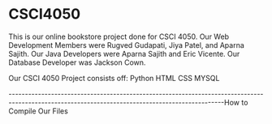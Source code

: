 # CSCI4050
This is our online bookstore project done for CSCI 4050.
Our Web Development Members were Rugved Gudapati, Jiya Patel, and Aparna Sajith. 
Our Java Developers were Aparna Sajith and Eric Vicente.
Our Database Developer was Jackson Cown. 

Our CSCI 4050 Project consists off:
      Python 
      HTML
      CSS 
      MYSQL
      
------------------------------------------------------------------------------------------------------------------------------------------------How to Compile Our Files 

